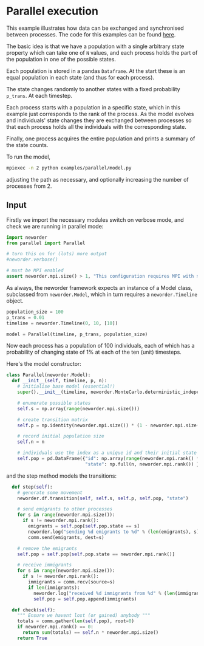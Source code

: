 # Parallel execution

This example illustrates how data can be exchanged and synchronised between processes. The code for this examples can be found [here](https://github.com/virgesmith/neworder/tree/master/examples/parallel).

The basic idea is that we have a population with a single arbitrary state property which can take one of `N` values, and each process holds the part of the population in one of the possible states.

Each population is stored in a pandas `Dataframe`. At the start these is an equal population in each state (and thus for each process).

The state changes randomly to another states with a fixed probability `p_trans`. At each timestep.

Each process starts with a population in a specific state, which in this example just corresponds to the rank of the process.  As the model evolves and individuals' state changes they are exchanged between processes so that each process holds all the individuals with the corresponding state.

Finally, one process acquires the entire population and prints a summary of the state counts.

To run the model,

```bash
mpiexec -n 2 python examples/parallel/model.py
```

adjusting the path as necessary, and optionally increasing the number of processes from 2.

## Input

Firstly we import the necessary modules switch on verbose mode, and check we are running in parallel mode:

```python
import neworder
from parallel import Parallel

# turn this on for (lots) more output
#neworder.verbose()

# must be MPI enabled
assert neworder.mpi.size() > 1, "This configuration requires MPI with >1 process"
```

As always, the neworder framework expects an instance of a Model class, subclassed from `neworder.Model`, which in turn requires a `neworder.Timeline` object.

```python
population_size = 100
p_trans = 0.01
timeline = neworder.Timeline(0, 10, [10])

model = Parallel(timeline, p_trans, population_size)
```

Now each process has a population of 100 individuals, each of which has a probability of changing state of 1% at each of the ten (unit) timesteps.

Here's the model constructor:

```python
class Parallel(neworder.Model):
  def __init__(self, timeline, p, n):
    # initialise base model (essential!)
    super().__init__(timeline, neworder.MonteCarlo.deterministic_independent_seed)

    # enumerate possible states
    self.s = np.array(range(neworder.mpi.size()))

    # create transition matrix
    self.p = np.identity(neworder.mpi.size()) * (1 - neworder.mpi.size() * p) + p

    # record initial population size
    self.n = n

    # individuals use the index as a unique id and their initial state is the MPI rank
    self.pop = pd.DataFrame({"id": np.array(range(neworder.mpi.rank() * n, (neworder.mpi.rank() + 1) * n)),
                             "state": np.full(n, neworder.mpi.rank()) }).set_index("id")
```

and the step method models the transitions:

```python
  def step(self):
    # generate some movement
    neworder.df.transition(self, self.s, self.p, self.pop, "state")

    # send emigrants to other processes
    for s in range(neworder.mpi.size()):
      if s != neworder.mpi.rank():
        emigrants = self.pop[self.pop.state == s]
        neworder.log("sending %d emigrants to %d" % (len(emigrants), s))
        comm.send(emigrants, dest=s)

    # remove the emigrants
    self.pop = self.pop[self.pop.state == neworder.mpi.rank()]

    # receive immigrants
    for s in range(neworder.mpi.size()):
      if s != neworder.mpi.rank():
        immigrants = comm.recv(source=s)
        if len(immigrants):
          neworder.log("received %d immigrants from %d" % (len(immigrants), s))
          self.pop = self.pop.append(immigrants)
```


```python
  def check(self):
    """ Ensure we havent lost (or gained) anybody """
    totals = comm.gather(len(self.pop), root=0)
    if neworder.mpi.rank() == 0:
      return sum(totals) == self.n * neworder.mpi.size()
    return True
```